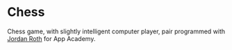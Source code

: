 # Chess
Chess game, with slightly intelligent computer player, pair programmed with [Jordan Roth](https://github.com/jmtroth0/chess) for App Academy.
